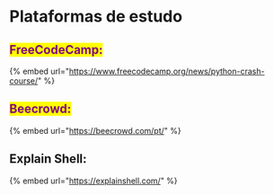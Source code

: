 # Plataformas de estudo

## <mark style="color:purple;">FreeCodeCamp:</mark>

{% embed url="https://www.freecodecamp.org/news/python-crash-course/" %}

## <mark style="color:purple;">Beecrowd:</mark>

{% embed url="https://beecrowd.com/pt/" %}

## Explain Shell:

{% embed url="https://explainshell.com/" %}
